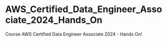 # AWS_Certified_Data_Engineer_Associate_2024_Hands_On
Course AWS Certified Data Engineer Associate 2024 - Hands On!
